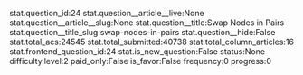 stat.question_id:24
stat.question__article__live:None
stat.question__article__slug:None
stat.question__title:Swap Nodes in Pairs
stat.question__title_slug:swap-nodes-in-pairs
stat.question__hide:False
stat.total_acs:24545
stat.total_submitted:40738
stat.total_column_articles:16
stat.frontend_question_id:24
stat.is_new_question:False
status:None
difficulty.level:2
paid_only:False
is_favor:False
frequency:0
progress:0
